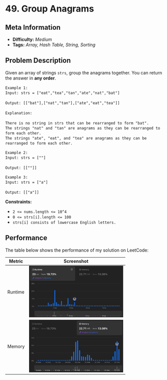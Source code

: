 # 49. Group Anagrams

## Meta Information
- **Difficulty:** *Medium*
- **Tags:** *Array, Hash Table, String, Sorting*

## Problem Description
Given an array of strings `strs`, group the anagrams together. You can return the answer in **any order**.

```
Example 1:
Input: strs = ["eat","tea","tan","ate","nat","bat"]

Output: [["bat"],["nat","tan"],["ate","eat","tea"]]

Explanation:

There is no string in strs that can be rearranged to form "bat".
The strings "nat" and "tan" are anagrams as they can be rearranged to form each other.
The strings "ate", "eat", and "tea" are anagrams as they can be rearranged to form each other.
```

```
Example 2:
Input: strs = [""]

Output: [[""]]
```

```
Example 3:
Input: strs = ["a"]

Output: [["a"]]
```


**Constraints:**
- ```2 <= nums.length <= 10^4```
- ```0 <= strs[i].length <= 100```
- ```strs[i] consists of lowercase English letters.```


## Performance
The table below shows the performance of my solution on LeetCode:

| Metric   | Screenshot                                                                                 |
|----------|--------------------------------------------------------------------------------------------|
| Runtime  |<img src="./img/runtime.png" alt="Runtime" width="300">                                    |
| Memory   |<img src="./img/memory.png" alt="Runtime" width="300">                                     |

